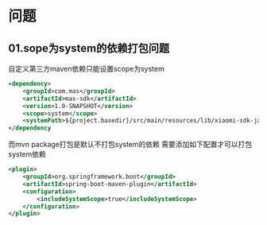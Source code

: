 # 问题
## 01.sope为system的依赖打包问题
自定义第三方maven依赖只能设置scope为system
```xml
<dependency>
    <groupId>com.mas</groupId>
    <artifactId>mas-sdk</artifactId>
    <version>1.0-SNAPSHOT</version>
    <scope>system</scope>
    <systemPath>${project.basedir}/src/main/resources/lib/xiaomi-sdk-java.jar</systemPath>
</dependency
```
而mvn package打包是默认不打包system的依赖
需要添加如下配置才可以打包system依赖
```xml
<plugin>
    <groupId>org.springframework.boot</groupId>
    <artifactId>spring-boot-maven-plugin</artifactId>
    <configuration>
        <includeSystemScope>true</includeSystemScope>
    </configuration>
</plugin>
```